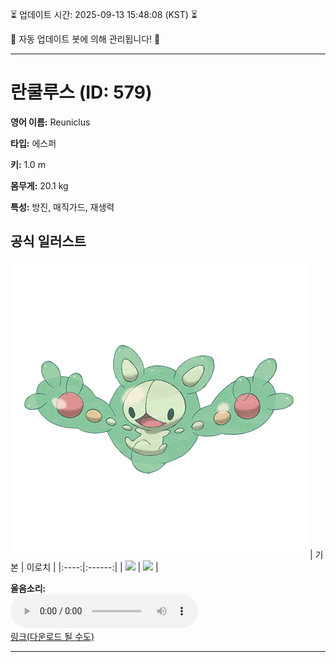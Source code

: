 
⏳ 업데이트 시간: 2025-09-13 15:48:08 (KST) ⏳

🤖 자동 업데이트 봇에 의해 관리됩니다! 🤖

---

# 란쿨루스 (ID: 579)
**영어 이름:** Reuniclus

**타입:** 에스퍼

**키:** 1.0 m

**몸무게:** 20.1 kg

**특성:** 방진, 매직가드, 재생력

## 공식 일러스트
![](https://raw.githubusercontent.com/PokeAPI/sprites/master/sprites/pokemon/other/official-artwork/579.png)
| 기본 | 이로치 |
|:----:|:------:|
| <img src="http://play.pokemonshowdown.com/sprites/ani/reuniclus.gif" width="200"> | <img src="http://play.pokemonshowdown.com/sprites/ani-shiny/reuniclus.gif" width="200"> |

**울음소리:**<br><audio controls src="https://raw.githubusercontent.com/PokeAPI/cries/main/cries/pokemon/latest/579.ogg"></audio><br> [링크(다운로드 될 수도)](https://raw.githubusercontent.com/PokeAPI/cries/main/cries/pokemon/latest/579.ogg)


---
